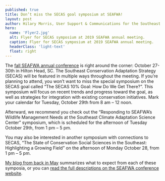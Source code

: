 ```yaml
---
published: true
title: Don’t miss the SECAS goal symposium at SEAFWA!
layout: post
author: Hilary Morris, User Support & Communications for the Southeast and South Atlantic Blueprints
hero:
  name: 'Flyer2.jpg'
  alt: Flyer for SECAS symposium at 2019 SEAFWA annual meeting.
  caption: Flyer for SECAS symposium at 2019 SEAFWA annual meeting.
  headerClass: 'light-text'
  float: right
---
```

The [fall SEAFWA annual conference](http://www.seafwa.org/conference/) is right around the corner: October 27-30th in Hilton Head, SC. The Southeast Conservation Adaptation Strategy (SECAS) will be featured in multiple ways throughout the meeting. If you’re planning to attend, you won’t want to miss the special symposium on the SECAS goal called “The SECAS 10% Goal: How Do We Get There?”.  This symposium will focus on recent trends and progress toward the goal, as well as strategies for integration with existing conservation initiatives. Mark your calendar for Tuesday, October 29th from 8 am – 12 noon.

<!--more-->

Afterward, we recommend you check out the “Responding to SEAFWA’s Wildlife Management Needs at the Southeast Climate Adaptation Science Center” symposium, which is scheduled for the afternoon of Tuesday October 29th, from 1 pm – 5 pm.

You may also be interested in another symposium with connections to SECAS, “The State of Conservation Social Sciences in the Southeast: Highlighting a Growing Field” on the afternoon of Monday October 28, from 1 pm – 5 pm.

[My blog from back in May](https://secassoutheast.org/2019/05/06/SECAS-symposia-at-SEAFWA.html) summarizes what to expect from each of these symposia, or you can [read the full descriptions on the SEAFWA conference website](http://www.seafwa.org/conference/program/special_symposia/).
